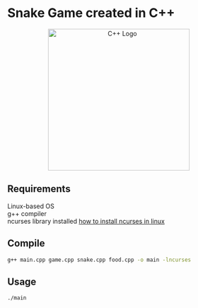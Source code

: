 # Snake Game created in C++

<p align="center">
  <img src="https://pbs.twimg.com/media/EwEWFOGWEAswp9y.png" width="320" alt="C++ Logo" />
</p>

## Requirements

  <p> Linux-based OS <br> 
    g++ compiler <br>
    ncurses library installed
    <a href="https://ostechnix.com/how-to-install-ncurses-library-in-linux/">
      how to install ncurses in linux 
    </a>
  </p>
  
## Compile

```bash
g++ main.cpp game.cpp snake.cpp food.cpp -o main -lncurses
```

## Usage

```bash
./main
```
